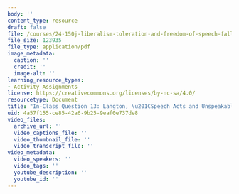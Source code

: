 ```yaml
---
body: ''
content_type: resource
draft: false
file: /courses/24-150j-liberalism-toleration-and-freedom-of-speech-fall-2023/mit24_150j_f23_question13.pdf
file_size: 123935
file_type: application/pdf
image_metadata:
  caption: ''
  credit: ''
  image-alt: ''
learning_resource_types:
- Activity Assignments
license: https://creativecommons.org/licenses/by-nc-sa/4.0/
resourcetype: Document
title: "In-Class Question 13: Langton, \u201CSpeech Acts and Unspeakable Acts\u201D"
uid: 4a57f155-ce85-42a6-9b25-9eaf0e737de8
video_files:
  archive_url: ''
  video_captions_file: ''
  video_thumbnail_file: ''
  video_transcript_file: ''
video_metadata:
  video_speakers: ''
  video_tags: ''
  youtube_description: ''
  youtube_id: ''
---
```

